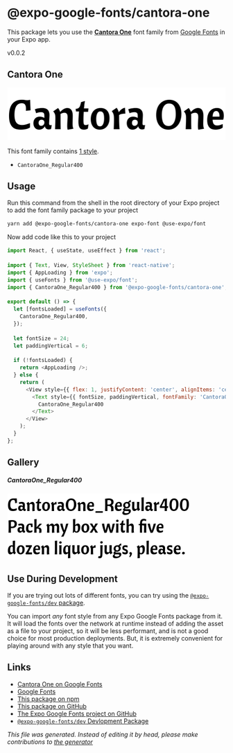 # @expo-google-fonts/cantora-one

This package lets you use the [**Cantora One**](https://fonts.google.com/specimen/Cantora+One) font family from [Google Fonts](https://fonts.google.com/) in your Expo app.

v0.0.2

## Cantora One

![Cantora One](./font-family.png)

This font family contains [1 style](#gallery).

- `CantoraOne_Regular400`

## Usage

Run this command from the shell in the root directory of your Expo project to add the font family package to your project
```sh
yarn add @expo-google-fonts/cantora-one expo-font @use-expo/font
```

Now add code like this to your project
```js
import React, { useState, useEffect } from 'react';

import { Text, View, StyleSheet } from 'react-native';
import { AppLoading } from 'expo';
import { useFonts } from '@use-expo/font';
import { CantoraOne_Regular400 } from '@expo-google-fonts/cantora-one';

export default () => {
  let [fontsLoaded] = useFonts({
    CantoraOne_Regular400,
  });

  let fontSize = 24;
  let paddingVertical = 6;

  if (!fontsLoaded) {
    return <AppLoading />;
  } else {
    return (
      <View style={{ flex: 1, justifyContent: 'center', alignItems: 'center' }}>
        <Text style={{ fontSize, paddingVertical, fontFamily: 'CantoraOne_Regular400' }}>
          CantoraOne_Regular400
        </Text>
      </View>
    );
  }
};

```

## Gallery

##### CantoraOne_Regular400
![CantoraOne_Regular400](./242d2167789079107cbe59c3e9ccd0339ca51419245296a4659c6b3ad73cc41c.ttf.png)


## Use During Development

If you are trying out lots of different fonts, you can try using the [`@expo-google-fonts/dev` package](https://www.npmjs.com/package/@expo-google-fonts/dev).

You can import *any* font style from any Expo Google Fonts package from it. It will load the fonts
over the network at runtime instead of adding the asset as a file to your project, so it will be 
less performant, and is not a good choice for most production deployments. But, it is extremely convenient
for playing around with any style that you want.

## Links

- [Cantora One on Google Fonts](https://fonts.google.com/specimen/Cantora+One)
- [Google Fonts](https://fonts.google.com/)
- [This package on npm](https://www.npmjs.com/package/@expo-google-fonts/cantora-one)
- [This package on GitHub](https://github.com/expo/google-fonts/tree/master/font-packages/cantora-one)
- [The Expo Google Fonts project on GitHub](https://github.com/expo/google-fonts)
- [`@expo-google-fonts/dev` Devlopment Package](https://github.com/expo/google-fonts/tree/master/font-packages/dev)


*This file was generated. Instead of editing it by head, please make contributions to [the generator](https://github.com/expo/google-fonts/tree/master/packages/generator)*
